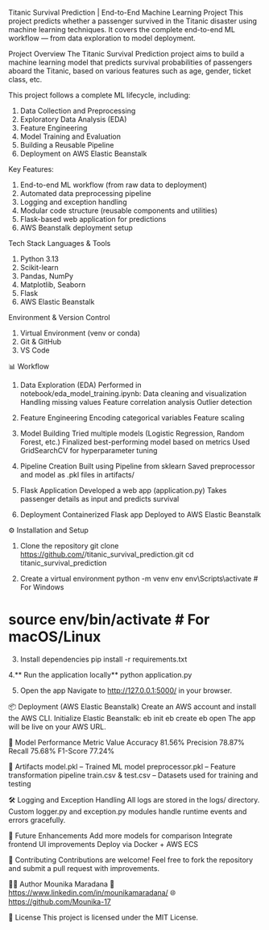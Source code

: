Titanic Survival Prediction | End-to-End Machine Learning Project
This project predicts whether a passenger survived in the Titanic disaster using machine learning techniques.
It covers the complete end-to-end ML workflow — from data exploration to model deployment.

Project Overview
The Titanic Survival Prediction project aims to build a machine learning model that predicts survival probabilities of passengers aboard the Titanic, based on various features such as age, gender, ticket class, etc.

This project follows a complete ML lifecycle, including:
1. Data Collection and Preprocessing
2. Exploratory Data Analysis (EDA)
3. Feature Engineering
4. Model Training and Evaluation
5. Building a Reusable Pipeline
6. Deployment on AWS Elastic Beanstalk

Key Features:
1. End-to-end ML workflow (from raw data to deployment)
2. Automated data preprocessing pipeline
3. Logging and exception handling
4. Modular code structure (reusable components and utilities)
5. Flask-based web application for predictions
6. AWS Beanstalk deployment setup


Tech Stack
Languages & Tools
1. Python 3.13
2. Scikit-learn
3. Pandas, NumPy
4. Matplotlib, Seaborn
5. Flask
6. AWS Elastic Beanstalk

Environment & Version Control
1. Virtual Environment (venv or conda)
2. Git & GitHub
3. VS Code

📊 Workflow
1. Data Exploration (EDA)
Performed in notebook/eda_model_training.ipynb:
Data cleaning and visualization
Handling missing values
Feature correlation analysis
Outlier detection

2. Feature Engineering
Encoding categorical variables
Feature scaling

3. Model Building
Tried multiple models (Logistic Regression, Random Forest, etc.)
Finalized best-performing model based on metrics
Used GridSearchCV for hyperparameter tuning

4. Pipeline Creation
Built using Pipeline from sklearn
Saved preprocessor and model as .pkl files in artifacts/

5. Flask Application
Developed a web app (application.py)
Takes passenger details as input and predicts survival

6. Deployment
Containerized Flask app
Deployed to AWS Elastic Beanstalk

⚙️ Installation and Setup
1. Clone the repository
git clone https://github.com/<your-username>/titanic_survival_prediction.git
cd titanic_survival_prediction

2. Create a virtual environment
python -m venv env
env\Scripts\activate        # For Windows
# source env/bin/activate   # For macOS/Linux

3. Install dependencies
pip install -r requirements.txt

4.** Run the application locally**
python application.py

5. Open the app
Navigate to http://127.0.0.1:5000/ in your browser.

📦 Deployment (AWS Elastic Beanstalk)
Create an AWS account and install the AWS CLI.
Initialize Elastic Beanstalk:
eb init
eb create
eb open
The app will be live on your AWS URL.

🧪 Model Performance
Metric	   Value
Accuracy   	81.56%
Precision	  78.87%
Recall	    75.68%
F1-Score	  77.24%

📁 Artifacts
model.pkl – Trained ML model
preprocessor.pkl – Feature transformation pipeline
train.csv & test.csv – Datasets used for training and testing

🛠️ Logging and Exception Handling
All logs are stored in the logs/ directory.
Custom logger.py and exception.py modules handle runtime events and errors gracefully.

📘 Future Enhancements
Add more models for comparison
Integrate frontend UI improvements
Deploy via Docker + AWS ECS

🤝 Contributing
Contributions are welcome!
Feel free to fork the repository and submit a pull request with improvements.

🧑‍💻 Author
Mounika Maradana
📧 https://www.linkedin.com/in/mounikamaradana/
🌐 https://github.com/Mounika-17

🪪 License
This project is licensed under the MIT License.
